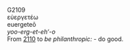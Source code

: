 G2109  
εὐεργετέω  
euergeteō  
*yoo-erg-et-eh‘-o*  
From [2110](g2110) to *be* *philanthropic:* - do good.  

